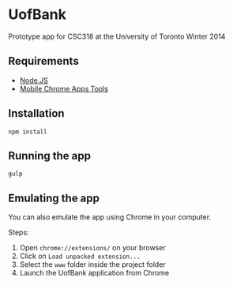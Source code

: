 # UofBank

Prototype app for CSC318 at the University of Toronto
Winter 2014

## Requirements

- [Node.JS](http://nodejs.org/)
- [Mobile Chrome Apps Tools](https://github.com/MobileChromeApps/mobile-chrome-apps)

## Installation

`npm install`

## Running the app

`gulp`

## Emulating the app

You can also emulate the app using Chrome in your computer.

Steps:

1. Open `chrome://extensions/` on your browser
2. Click on `Load unpacked extension...`
3. Select the `www` folder inside the project folder
4. Launch the UofBank application from Chrome
